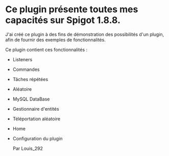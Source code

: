 # Ce plugin présente toutes mes capacités sur Spigot 1.8.8.
J'ai créé ce plugin à des fins de démonstration des possibilités d'un plugin, afin de fournir des exemples de fonctionnalités.

Ce plugin contient ces fonctionnalités :

- Listeners
- Commandes
- Tâches répétées
- Aléatoire
- MySQL DataBase
- Gestionnaire d'entités
- Téléportation aléatoire
- Home
- Configuration du plugin

  Par Louis_292
